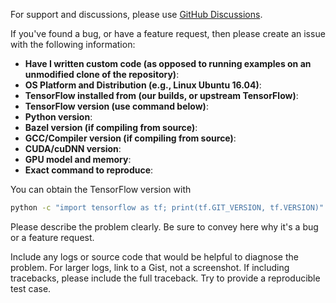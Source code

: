 For support and discussions, please use [GitHub Discussions](https://github.com/coqui-ai/STT/discussions).

If you've found a bug, or have a feature request, then please create an issue with the following information:

- **Have I written custom code (as opposed to running examples on an unmodified clone of the repository)**:
- **OS Platform and Distribution (e.g., Linux Ubuntu 16.04)**:
- **TensorFlow installed from (our builds, or upstream TensorFlow)**:
- **TensorFlow version (use command below)**:
- **Python version**: 
- **Bazel version (if compiling from source)**:
- **GCC/Compiler version (if compiling from source)**:
- **CUDA/cuDNN version**:
- **GPU model and memory**:
- **Exact command to reproduce**:

You can obtain the TensorFlow version with

```bash
python -c "import tensorflow as tf; print(tf.GIT_VERSION, tf.VERSION)"
```

Please describe the problem clearly. Be sure to convey here why it's a bug or a feature request.

Include any logs or source code that would be helpful to diagnose the problem. For larger logs, link to a Gist, not a screenshot. If including tracebacks, please include the full traceback. Try to provide a reproducible test case.
